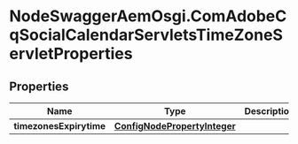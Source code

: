 # NodeSwaggerAemOsgi.ComAdobeCqSocialCalendarServletsTimeZoneServletProperties

## Properties

Name | Type | Description | Notes
------------ | ------------- | ------------- | -------------
**timezonesExpirytime** | [**ConfigNodePropertyInteger**](ConfigNodePropertyInteger.md) |  | [optional] 



